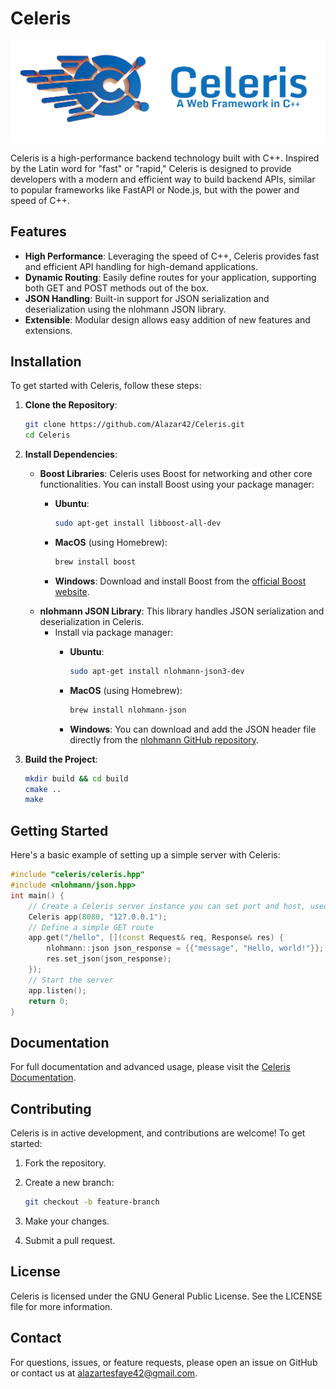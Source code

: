 # Celeris

![Celeris Logo](docs/assets/celeris-main.png)

Celeris is a high-performance backend technology built with C++. Inspired by the Latin word for "fast" or "rapid," Celeris is designed to provide developers with a modern and efficient way to build backend APIs, similar to popular frameworks like FastAPI or Node.js, but with the power and speed of C++.

## Features

- **High Performance**: Leveraging the speed of C++, Celeris provides fast and efficient API handling for high-demand applications.
- **Dynamic Routing**: Easily define routes for your application, supporting both GET and POST methods out of the box.
- **JSON Handling**: Built-in support for JSON serialization and deserialization using the nlohmann JSON library.
- **Extensible**: Modular design allows easy addition of new features and extensions.

## Installation

To get started with Celeris, follow these steps:

1. **Clone the Repository**:

   ```bash
   git clone https://github.com/Alazar42/Celeris.git
   cd Celeris
   ```

2. **Install Dependencies**:
   - **Boost Libraries**: Celeris uses Boost for networking and other core functionalities. You can install Boost using your package manager:
     - **Ubuntu**:

       ```bash
       sudo apt-get install libboost-all-dev
       ```

     - **MacOS** (using Homebrew):

       ```bash
       brew install boost
       ```

     - **Windows**:
       Download and install Boost from the [official Boost website](https://www.boost.org/).
   - **nlohmann JSON Library**: This library handles JSON serialization and deserialization in Celeris.
     - Install via package manager:
       - **Ubuntu**:

         ```bash
         sudo apt-get install nlohmann-json3-dev
         ```

       - **MacOS** (using Homebrew):

         ```bash
         brew install nlohmann-json
         ```

       - **Windows**:
         You can download and add the JSON header file directly from the [nlohmann GitHub repository](https://github.com/nlohmann/json).
3. **Build the Project**:

   ```bash
   mkdir build && cd build
   cmake ..
   make
   ```

## Getting Started

Here's a basic example of setting up a simple server with Celeris:

```cpp
#include "celeris/celeris.hpp"
#include <nlohmann/json.hpp>
int main() {
    // Create a Celeris server instance you can set port and host, used for bining purposes
    Celeris app(8080, "127.0.0.1");
    // Define a simple GET route
    app.get("/hello", [](const Request& req, Response& res) {
        nlohmann::json json_response = {{"message", "Hello, world!"}};
        res.set_json(json_response);
    });
    // Start the server
    app.listen();
    return 0;
}
```

## Documentation

For full documentation and advanced usage, please visit the [Celeris Documentation](https://github.com/Alazar42/Celeris/wiki).

## Contributing

Celeris is in active development, and contributions are welcome! To get started:

1. Fork the repository.
2. Create a new branch:

   ```bash
   git checkout -b feature-branch
   ```

3. Make your changes.
4. Submit a pull request.

## License

Celeris is licensed under the GNU General Public License. See the LICENSE file for more information.

## Contact

For questions, issues, or feature requests, please open an issue on GitHub or contact us at <alazartesfaye42@gmail.com>.
